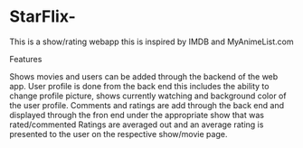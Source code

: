 # StarFlix-
This is a show/rating webapp this is inspired by IMDB and MyAnimeList.com

Features

Shows movies and users can be added through the backend of the web app.
User profile is done from the back end this includes the ability to change profile picture, shows currently watching and background color of the user profile.
Comments and ratings are add through the back end and displayed through the fron end under the appropriate show that was rated/commented
Ratings are averaged out and an average rating is presented to the user on the respective show/movie page.
